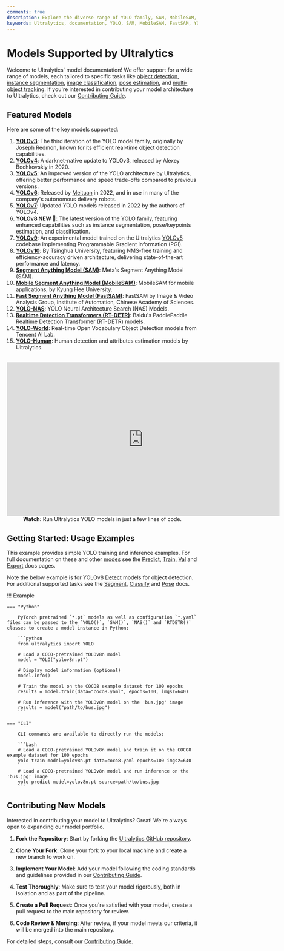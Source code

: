 ```yaml
---
comments: true
description: Explore the diverse range of YOLO family, SAM, MobileSAM, FastSAM, YOLO-NAS, YOLO-World and RT-DETR models supported by Ultralytics. Get started with examples for both CLI and Python usage.
keywords: Ultralytics, documentation, YOLO, SAM, MobileSAM, FastSAM, YOLO-NAS, RT-DETR, YOLO-World, models, architectures, Python, CLI
---
```


# Models Supported by Ultralytics

Welcome to Ultralytics' model documentation! We offer support for a wide range of models, each tailored to specific tasks like [object detection](../tasks/detect.md), [instance segmentation](../tasks/segment.md), [image classification](../tasks/classify.md), [pose estimation](../tasks/pose.md), and [multi-object tracking](../modes/track.md). If you're interested in contributing your model architecture to Ultralytics, check out our [Contributing Guide](../help/contributing.md).

## Featured Models

Here are some of the key models supported:

1. **[YOLOv3](yolov3.md)**: The third iteration of the YOLO model family, originally by Joseph Redmon, known for its efficient real-time object detection capabilities.
2. **[YOLOv4](yolov4.md)**: A darknet-native update to YOLOv3, released by Alexey Bochkovskiy in 2020.
3. **[YOLOv5](yolov5.md)**: An improved version of the YOLO architecture by Ultralytics, offering better performance and speed trade-offs compared to previous versions.
4. **[YOLOv6](yolov6.md)**: Released by [Meituan](https://about.meituan.com/) in 2022, and in use in many of the company's autonomous delivery robots.
5. **[YOLOv7](yolov7.md)**: Updated YOLO models released in 2022 by the authors of YOLOv4.
6. **[YOLOv8](yolov8.md) NEW 🚀**: The latest version of the YOLO family, featuring enhanced capabilities such as instance segmentation, pose/keypoints estimation, and classification.
7. **[YOLOv9](yolov9.md)**: An experimental model trained on the Ultralytics [YOLOv5](yolov5.md) codebase implementing Programmable Gradient Information (PGI).
8. **[YOLOv10](yolov10.md)**: By Tsinghua University, featuring NMS-free training and efficiency-accuracy driven architecture, delivering state-of-the-art performance and latency. 
9. **[Segment Anything Model (SAM)](sam.md)**: Meta's Segment Anything Model (SAM).
10. **[Mobile Segment Anything Model (MobileSAM)](mobile-sam.md)**: MobileSAM for mobile applications, by Kyung Hee University.
11. **[Fast Segment Anything Model (FastSAM)](fast-sam.md)**: FastSAM by Image & Video Analysis Group, Institute of Automation, Chinese Academy of Sciences.
12. **[YOLO-NAS](yolo-nas.md)**: YOLO Neural Architecture Search (NAS) Models.
13. **[Realtime Detection Transformers (RT-DETR)](rtdetr.md)**: Baidu's PaddlePaddle Realtime Detection Transformer (RT-DETR) models.
14. **[YOLO-World](yolo-world.md)**: Real-time Open Vocabulary Object Detection models from Tencent AI Lab.
15. **[YOLO-Human](yolo-human.md)**: Human detection and attributes estimation models by Ultralytics.

<p align="center">
  <br>
  <iframe loading="lazy" width="720" height="405" src="https://www.youtube.com/embed/MWq1UxqTClU?si=nHAW-lYDzrz68jR0"
    title="YouTube video player" frameborder="0"
    allow="accelerometer; autoplay; clipboard-write; encrypted-media; gyroscope; picture-in-picture; web-share"
    allowfullscreen>
  </iframe>
  <br>
  <strong>Watch:</strong> Run Ultralytics YOLO models in just a few lines of code.
</p>

## Getting Started: Usage Examples

This example provides simple YOLO training and inference examples. For full documentation on these and other [modes](../modes/index.md) see the [Predict](../modes/predict.md), [Train](../modes/train.md), [Val](../modes/val.md) and [Export](../modes/export.md) docs pages.

Note the below example is for YOLOv8 [Detect](../tasks/detect.md) models for object detection. For additional supported tasks see the [Segment](../tasks/segment.md), [Classify](../tasks/classify.md) and [Pose](../tasks/pose.md) docs.

!!! Example

    === "Python"

        PyTorch pretrained `*.pt` models as well as configuration `*.yaml` files can be passed to the `YOLO()`, `SAM()`, `NAS()` and `RTDETR()` classes to create a model instance in Python:

        ```python
        from ultralytics import YOLO

        # Load a COCO-pretrained YOLOv8n model
        model = YOLO("yolov8n.pt")

        # Display model information (optional)
        model.info()

        # Train the model on the COCO8 example dataset for 100 epochs
        results = model.train(data="coco8.yaml", epochs=100, imgsz=640)

        # Run inference with the YOLOv8n model on the 'bus.jpg' image
        results = model("path/to/bus.jpg")
        ```

    === "CLI"

        CLI commands are available to directly run the models:

        ```bash
        # Load a COCO-pretrained YOLOv8n model and train it on the COCO8 example dataset for 100 epochs
        yolo train model=yolov8n.pt data=coco8.yaml epochs=100 imgsz=640

        # Load a COCO-pretrained YOLOv8n model and run inference on the 'bus.jpg' image
        yolo predict model=yolov8n.pt source=path/to/bus.jpg
        ```

## Contributing New Models

Interested in contributing your model to Ultralytics? Great! We're always open to expanding our model portfolio.

1. **Fork the Repository**: Start by forking the [Ultralytics GitHub repository](https://github.com/ultralytics/ultralytics).

2. **Clone Your Fork**: Clone your fork to your local machine and create a new branch to work on.

3. **Implement Your Model**: Add your model following the coding standards and guidelines provided in our [Contributing Guide](../help/contributing.md).

4. **Test Thoroughly**: Make sure to test your model rigorously, both in isolation and as part of the pipeline.

5. **Create a Pull Request**: Once you're satisfied with your model, create a pull request to the main repository for review.

6. **Code Review & Merging**: After review, if your model meets our criteria, it will be merged into the main repository.

For detailed steps, consult our [Contributing Guide](../help/contributing.md).

